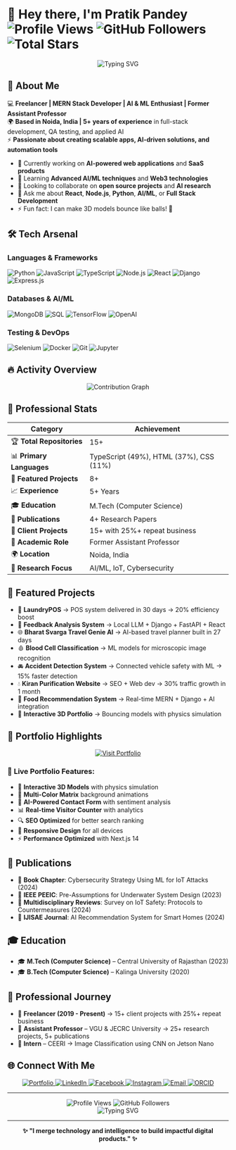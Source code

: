 # 👋 Hey there, I'm Pratik Pandey    <img src="https://komarev.com/ghpvc/?username=devilwonder&label=Profile%20views&color=0e75b6&style=flat" alt="Profile Views" />  <img src="https://img.shields.io/github/followers/devilwonder?label=Followers&style=social" alt="GitHub Followers" />    <img src="https://img.shields.io/github/stars/devilwonder?label=Total%20Stars&style=social" alt="Total Stars" />
 
 

<div align="center">
  <img src="https://readme-typing-svg.herokuapp.com?font=Fira+Code&pause=1000&color=00D4FF&center=true&vCenter=true&width=435&lines=Freelancer;MERN+Stack+Developer;AI+%26+ML+Enthusiast;Former+Assistant+Professor;Full+Stack+Developer" alt="Typing SVG" />
</div>

## 🚀 About Me

💻 **Freelancer | MERN Stack Developer | AI & ML Enthusiast | Former Assistant Professor**  
🌍 **Based in Noida, India | 5+ years of experience** in full-stack development, QA testing, and applied AI  
⚡ **Passionate about creating scalable apps, AI-driven solutions, and automation tools**

- 🔭 Currently working on **AI-powered web applications** and **SaaS products**
- 🌱 Learning **Advanced AI/ML techniques** and **Web3 technologies**
- 👯 Looking to collaborate on **open source projects** and **AI research**
- 💬 Ask me about **React**, **Node.js**, **Python**, **AI/ML**, or **Full Stack Development**
- ⚡ Fun fact: I can make 3D models bounce like balls! 🎾

## 🛠️ Tech Arsenal

### Languages & Frameworks
![Python](https://img.shields.io/badge/Python-3776AB?style=for-the-badge&logo=python&logoColor=white)
![JavaScript](https://img.shields.io/badge/JavaScript-F7DF1E?style=for-the-badge&logo=javascript&logoColor=black)
![TypeScript](https://img.shields.io/badge/TypeScript-007ACC?style=for-the-badge&logo=typescript&logoColor=white)
![Node.js](https://img.shields.io/badge/Node.js-43853D?style=for-the-badge&logo=node.js&logoColor=white)
![React](https://img.shields.io/badge/React-20232A?style=for-the-badge&logo=react&logoColor=61DAFB)
![Django](https://img.shields.io/badge/Django-092E20?style=for-the-badge&logo=django&logoColor=white)
![Express.js](https://img.shields.io/badge/Express.js-404D59?style=for-the-badge)

### Databases & AI/ML
![MongoDB](https://img.shields.io/badge/MongoDB-4EA94B?style=for-the-badge&logo=mongodb&logoColor=white)
![SQL](https://img.shields.io/badge/SQL-4479A1?style=for-the-badge&logo=mysql&logoColor=white)
![TensorFlow](https://img.shields.io/badge/TensorFlow-FF6F00?style=for-the-badge&logo=tensorflow&logoColor=white)
![OpenAI](https://img.shields.io/badge/OpenAI-412991?style=for-the-badge&logo=openai&logoColor=white)

### Testing & DevOps
![Selenium](https://img.shields.io/badge/Selenium-43B02A?style=for-the-badge&logo=selenium&logoColor=white)
![Docker](https://img.shields.io/badge/Docker-2496ED?style=for-the-badge&logo=docker&logoColor=white)
![Git](https://img.shields.io/badge/Git-F05032?style=for-the-badge&logo=git&logoColor=white)
![Jupyter](https://img.shields.io/badge/Jupyter-F37626?style=for-the-badge&logo=jupyter&logoColor=white)


## 🔥 Activity Overview

<div align="center">
  <img src="https://github-readme-activity-graph.vercel.app/graph?username=devilwonder&theme=tokyonight&hide_border=true&custom_title=Contribution%20Graph&cache_seconds=86400" alt="Contribution Graph" />
</div>

## 🎯 Professional Stats

<div align="center">
  
| **Category** | **Achievement** |
|--------------|-----------------|
| 🏆 **Total Repositories** | 15+ |
| 📊 **Primary Languages** | TypeScript (49%), HTML (37%), CSS (11%) |
| 🚀 **Featured Projects** | 8+ |
| 📈 **Experience** | 5+ Years |
| 🎓 **Education** | M.Tech (Computer Science) |
| 📖 **Publications** | 4+ Research Papers |
| 💼 **Client Projects** | 15+ with 25%+ repeat business |
| 🏅 **Academic Role** | Former Assistant Professor |
| 🌍 **Location** | Noida, India |
| 🔬 **Research Focus** | AI/ML, IoT, Cybersecurity |
  
</div>

## 🚀 Featured Projects

- 🧾 **LaundryPOS** → POS system delivered in 30 days → 20% efficiency boost
- 🧠 **Feedback Analysis System** → Local LLM + Django + FastAPI + React
- 🌐 **Bharat Svarga Travel Genie AI** → AI-based travel planner built in 27 days
- 🩸 **Blood Cell Classification** → ML models for microscopic image recognition
- 🚘 **Accident Detection System** → Connected vehicle safety with ML → 15% faster detection
- 💧 **Kiran Purification Website** → SEO + Web dev → 30% traffic growth in 1 month
- 🍔 **Food Recommendation System** → Real-time MERN + Django + AI integration
- 🎾 **Interactive 3D Portfolio** → Bouncing models with physics simulation


## 🎯 Portfolio Highlights

<div align="center">
  <a href="https://pratikdev.tech" target="_blank">
    <img src="https://img.shields.io/badge/🌐_Visit_Portfolio-pratikdev.tech-00D4FF?style=for-the-badge&logo=vercel&logoColor=white" alt="Visit Portfolio" />
  </a>
</div>

### 🚀 **Live Portfolio Features:**
- 🎾 **Interactive 3D Models** with physics simulation
- 🎨 **Multi-Color Matrix** background animations  
- 🤖 **AI-Powered Contact Form** with sentiment analysis
- 📊 **Real-time Visitor Counter** with analytics
- 🔍 **SEO Optimized** for better search ranking
- 📱 **Responsive Design** for all devices
- ⚡ **Performance Optimized** with Next.js 14

## 📖 Publications

- 📘 **Book Chapter**: Cybersecurity Strategy Using ML for IoT Attacks (2024)
- 📄 **IEEE PEEIC**: Pre-Assumptions for Underwater System Design (2023)
- 📄 **Multidisciplinary Reviews**: Survey on IoT Safety: Protocols to Countermeasures (2024)
- 📄 **IJISAE Journal**: AI Recommendation System for Smart Homes (2024)

## 🎓 Education

- 🎓 **M.Tech (Computer Science)** – Central University of Rajasthan (2023)
- 🎓 **B.Tech (Computer Science)** – Kalinga University (2020)

## 💼 Professional Journey

- 🔹 **Freelancer (2019 - Present)** → 15+ client projects with 25%+ repeat business
- 🔹 **Assistant Professor** – VGU & JECRC University → 25+ research projects, 5+ publications
- 🔹 **Intern** – CEERI → Image Classification using CNN on Jetson Nano

## 🌐 Connect With Me

<div align="center">
  <a href="https://pratikdev.tech" target="_blank">
    <img src="https://img.shields.io/badge/Portfolio-000000?style=for-the-badge&logo=About.me&logoColor=white" alt="Portfolio" />
  </a>
  <a href="https://www.linkedin.com/in/pratik-pandey-9772241b3" target="_blank">
    <img src="https://img.shields.io/badge/LinkedIn-0077B5?style=for-the-badge&logo=linkedin&logoColor=white" alt="LinkedIn" />
  </a>
  <a href="https://www.facebook.com/lovellypratik.pandey" target="_blank">
    <img src="https://img.shields.io/badge/Facebook-1877F2?style=for-the-badge&logo=facebook&logoColor=white" alt="Facebook" />
  </a>
  <a href="https://www.instagram.com/devilwonder" target="_blank">
    <img src="https://img.shields.io/badge/Instagram-E4405F?style=for-the-badge&logo=instagram&logoColor=white" alt="Instagram" />
  </a>
  <a href="mailto:pandeypratik4@gmail.com" target="_blank">
    <img src="https://img.shields.io/badge/Email-D14836?style=for-the-badge&logo=gmail&logoColor=white" alt="Email" />
  </a>
  <a href="https://orcid.org/0009-0002-7540-5814" target="_blank">
    <img src="https://img.shields.io/badge/ORCID-A6CE39?style=for-the-badge&logo=orcid&logoColor=white" alt="ORCID" />
  </a>
</div>

---

<div align="center">
  <img src="https://komarev.com/ghpvc/?username=devilwonder&label=Profile%20views&color=0e75b6&style=flat" alt="Profile Views" />
  <img src="https://img.shields.io/github/followers/devilwonder?style=social" alt="GitHub Followers" />
</div>

<div align="center">
  <img src="https://readme-typing-svg.herokuapp.com?font=Fira+Code&pause=1000&color=00D4FF&center=true&vCenter=true&width=435&lines=Thanks+for+visiting!;Let's+build+something+amazing+together!;I+merge+technology+and+intelligence!;Happy+Coding!+🚀" alt="Typing SVG" />
</div>

---

<div align="center">
  <strong>✨ "I merge technology and intelligence to build impactful digital products." ✨</strong>
</div>


